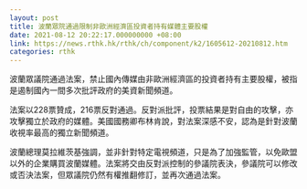 ```yaml
---
layout: post
title: 波蘭眾院通過限制非歐洲經濟區投資者持有媒體主要股權
date: 2021-08-12 20:22:17.000000000 +08:00
link: https://news.rthk.hk/rthk/ch/component/k2/1605612-20210812.htm
categories: rthk
---
```


波蘭眾議院通過法案，禁止國內傳媒由非歐洲經濟區的投資者持有主要股權，被指是遏制國內一間多次批評政府的美資新聞頻道。

法案以228票贊成，216票反對通過。反對派批評，投票結果是對自由的攻擊，亦攻擊獨立於政府的媒體。美國國務卿布林肯說，對法案深感不安，認為是針對波蘭收視率最高的獨立新聞頻道。

波蘭總理莫拉維茨基強調，並非針對特定電視頻道，只是為了加強監管，以免歐盟以外的企業購買波蘭媒體。法案將交由反對派控制的參議院表決，參議院可以修改或否決法案，但眾議院仍然有權推翻修訂，並再次通過法案。

